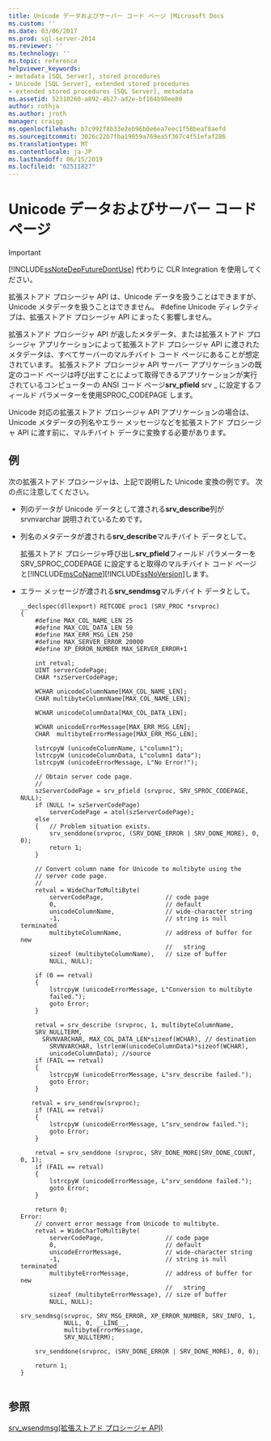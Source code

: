 ```yaml
---
title: Unicode データおよびサーバー コード ページ |Microsoft Docs
ms.custom: ''
ms.date: 03/06/2017
ms.prod: sql-server-2014
ms.reviewer: ''
ms.technology: ''
ms.topic: reference
helpviewer_keywords:
- metadata [SQL Server], stored procedures
- Unicode [SQL Server], extended stored procedures
- extended stored procedures [SQL Server], metadata
ms.assetid: 52310260-a892-4b27-ad2e-bf164b98ee80
author: rothja
ms.author: jroth
manager: craigg
ms.openlocfilehash: b7c992f8b33e2eb96b0e6ea7eec1f58beaf8aefd
ms.sourcegitcommit: 3026c22b7fba19059a769ea5f367c4f51efaf286
ms.translationtype: MT
ms.contentlocale: ja-JP
ms.lasthandoff: 06/15/2019
ms.locfileid: "62511827"
---
```

# <a name="unicode-data-and-server-code-pages"></a>Unicode データおよびサーバー コード ページ
    
> [!IMPORTANT]  
>  [!INCLUDE[ssNoteDepFutureDontUse](../../includes/ssnotedepfuturedontuse-md.md)] 代わりに CLR Integration を使用してください。  
  
 拡張ストアド プロシージャ API は、Unicode データを扱うことはできますが、Unicode メタデータを扱うことはできません。 #define Unicode ディレクティブは、拡張ストアド プロシージャ API にまったく影響しません。  
  
 拡張ストアド プロシージャ API が返したメタデータ、または拡張ストアド プロシージャ アプリケーションによって拡張ストアド プロシージャ API に渡されたメタデータは、すべてサーバーのマルチバイト コード ページにあることが想定されています。 拡張ストアド プロシージャ API サーバー アプリケーションの既定のコード ページは呼び出すことによって取得できるアプリケーションが実行されているコンピューターの ANSI コード ページ**srv_pfield** srv _ に設定するフィールド パラメーターを使用SPROC_CODEPAGE します。  
  
 Unicode 対応の拡張ストアド プロシージャ API アプリケーションの場合は、Unicode メタデータの列名やエラー メッセージなどを拡張ストアド プロシージャ API に渡す前に、マルチバイト データに変換する必要があります。  
  
## <a name="example"></a>例  
 次の拡張ストアド プロシージャは、上記で説明した Unicode 変換の例です。 次の点に注意してください。  
  
-   列のデータが Unicode データとして渡される**srv_describe**列が srvnvarchar 説明されているためです。  
  
-   列名のメタデータが渡される**srv_describe**マルチバイト データとして。  
  
     拡張ストアド プロシージャ呼び出し**srv_pfield**フィールド パラメーターを SRV_SPROC_CODEPAGE に設定すると取得のマルチバイト コード ページと[!INCLUDE[msCoName](../../includes/msconame-md.md)][!INCLUDE[ssNoVersion](../../includes/ssnoversion-md.md)]します。  
  
-   エラー メッセージが渡される**srv_sendmsg**マルチバイト データとして。  
  
    ```  
    __declspec(dllexport) RETCODE proc1 (SRV_PROC *srvproc)  
    {  
        #define MAX_COL_NAME_LEN 25  
        #define MAX_COL_DATA_LEN 50  
        #define MAX_ERR_MSG_LEN 250  
        #define MAX_SERVER_ERROR 20000  
        #define XP_ERROR_NUMBER MAX_SERVER_ERROR+1  
  
        int retval;  
        UINT serverCodePage;  
        CHAR *szServerCodePage;  
  
        WCHAR unicodeColumnName[MAX_COL_NAME_LEN];  
        CHAR multibyteColumnName[MAX_COL_NAME_LEN];  
  
        WCHAR unicodeColumnData[MAX_COL_DATA_LEN];  
  
        WCHAR unicodeErrorMessage[MAX_ERR_MSG_LEN];  
        CHAR  multibyteErrorMessage[MAX_ERR_MSG_LEN];  
  
        lstrcpyW (unicodeColumnName, L"column1");  
        lstrcpyW (unicodeColumnData, L"column1 data");  
        lstrcpyW (unicodeErrorMessage, L"No Error!");  
  
        // Obtain server code page.  
        //  
        szServerCodePage = srv_pfield (srvproc, SRV_SPROC_CODEPAGE, NULL);      
        if (NULL != szServerCodePage)  
            serverCodePage = atol(szServerCodePage);  
        else   
        {   // Problem situation exists.  
            srv_senddone(srvproc, (SRV_DONE_ERROR | SRV_DONE_MORE), 0, 0);  
            return 1;  
        }  
  
        // Convert column name for Unicode to multibyte using the   
        // server code page.  
        //  
        retval = WideCharToMultiByte(    
            serverCodePage,                 // code page  
            0,                              // default  
            unicodeColumnName,              // wide-character string  
            -1,                             // string is null terminated  
            multibyteColumnName,            // address of buffer for new  
                                            //   string  
            sizeof (multibyteColumnName),   // size of buffer  
            NULL, NULL);  
  
        if (0 == retval)  
        {  
            lstrcpyW (unicodeErrorMessage, L"Conversion to multibyte  
            failed.");  
            goto Error;  
        }  
  
        retval = srv_describe (srvproc, 1, multibyteColumnName,  
        SRV_NULLTERM,   
          SRVNVARCHAR, MAX_COL_DATA_LEN*sizeof(WCHAR), // destination  
            SRVNVARCHAR, lstrlenW(unicodeColumnData)*sizeof(WCHAR),  
            unicodeColumnData); //source  
        if (FAIL == retval)  
        {  
            lstrcpyW (unicodeErrorMessage, L"srv_describe failed.");  
            goto Error;  
        }  
  
       retval = srv_sendrow(srvproc);  
        if (FAIL == retval)  
        {  
            lstrcpyW (unicodeErrorMessage, L"srv_sendrow failed.");  
            goto Error;  
        }  
  
        retval = srv_senddone (srvproc, SRV_DONE_MORE|SRV_DONE_COUNT, 0, 1);  
        if (FAIL == retval)  
        {  
            lstrcpyW (unicodeErrorMessage, L"srv_senddone failed.");  
            goto Error;  
        }  
  
        return 0;  
    Error:  
        // convert error message from Unicode to multibyte.  
        retval = WideCharToMultiByte(    
            serverCodePage,                 // code page  
            0,                              // default  
            unicodeErrorMessage,            // wide-character string  
            -1,                             // string is null terminated  
            multibyteErrorMessage,          // address of buffer for new  
                                            //   string  
            sizeof (multibyteErrorMessage), // size of buffer  
            NULL, NULL);  
  
    srv_sendmsg(srvproc, SRV_MSG_ERROR, XP_ERROR_NUMBER, SRV_INFO, 1,  
                NULL, 0, __LINE__,   
                multibyteErrorMessage,  
                SRV_NULLTERM);  
  
        srv_senddone(srvproc, (SRV_DONE_ERROR | SRV_DONE_MORE), 0, 0);  
  
        return 1;  
    }  
  
    ```  
  
## <a name="see-also"></a>参照  
 [srv_wsendmsg&#40;拡張ストアド プロシージャ API&#41;](../extended-stored-procedures-reference/srv-wsendmsg-extended-stored-procedure-api.md)  
  
  
